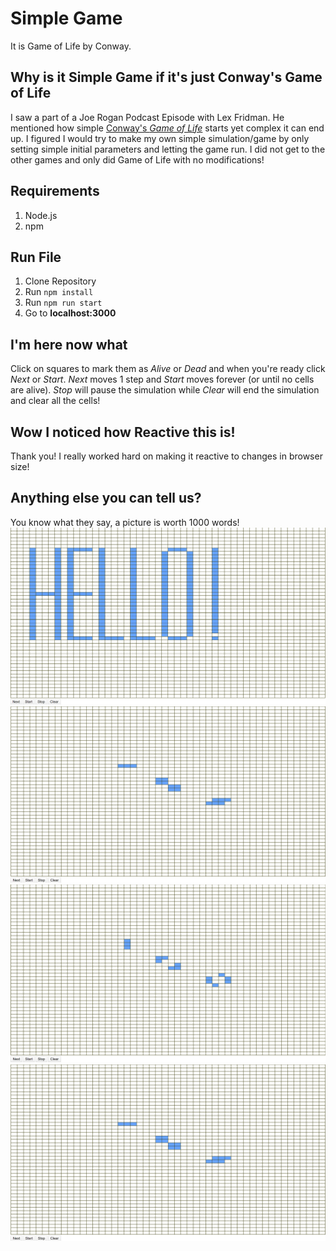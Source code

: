 # Simple Game

It is Game of Life by Conway.

## Why is it Simple Game if it's just Conway's Game of Life

I saw a part of a Joe Rogan Podcast Episode with Lex Fridman. He mentioned how simple [Conway's *Game of Life*](https://en.wikipedia.org/wiki/Conway's_Game_of_Life) starts yet complex it can end up. I figured I would try to make my own simple simulation/game by only setting simple initial parameters and letting the game run. I did not get to the other games and only did Game of Life with no modifications!

## Requirements
1. Node.js
2. npm

## Run File
1. Clone Repository
2. Run `npm install`
3. Run `npm run start`
4. Go to **localhost:3000**

## I'm here now what
Click on squares to mark them as *Alive* or *Dead* and when you're ready click *Next* or *Start*.
*Next* moves 1 step and *Start* moves forever (or until no cells are alive). *Stop* will pause the simulation
while *Clear* will end the simulation and clear all the cells!

## Wow I noticed how Reactive this is!
Thank you! I really worked hard on making it reactive to changes in browser size!

## Anything else you can tell us?
You know what they say, a picture is worth 1000 words!
![Hi!](ScreenshotWholesome.PNG)
![First Step](Screenshot1.PNG)
![Second Step](Screenshot2.PNG)
![Third Step but Really First Step](Screenshot1.PNG)
